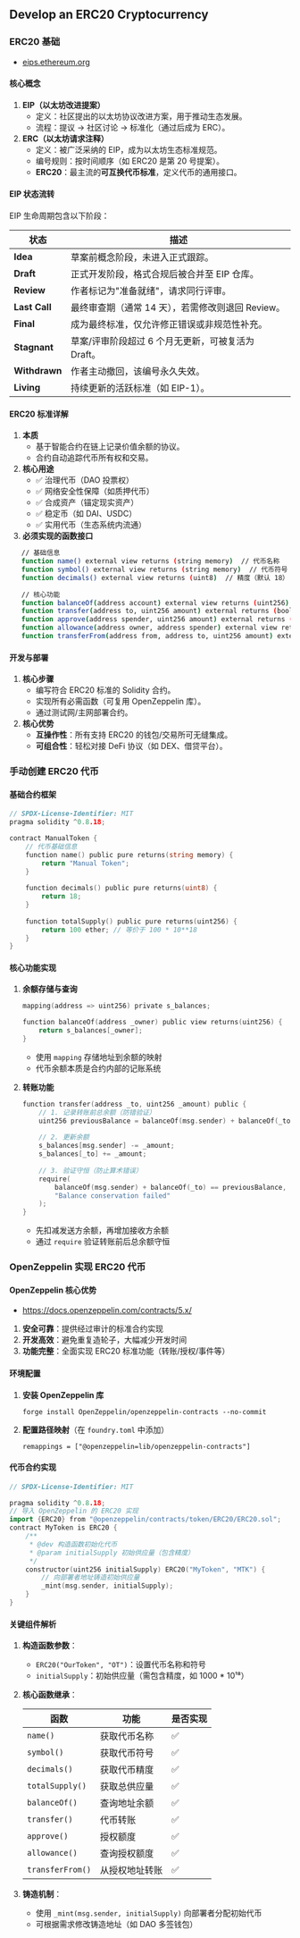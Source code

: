 
## Develop an ERC20 Cryptocurrency

### ERC20 基础
- [eips.ethereum.org](https://eips.ethereum.org)
#### 核心概念​​

1. ​**​EIP（以太坊改进提案）​**​
    - 定义：社区提出的以太坊协议改进方案，用于推动生态发展。
    - 流程：提议 → 社区讨论 → 标准化（通过后成为 ERC）。
2. ​**​ERC（以太坊请求注释）​**​
    - 定义：被广泛采纳的 EIP，成为以太坊生态标准规范。
    - 编号规则：按时间顺序（如 ERC20 是第 20 号提案）。
    - ​**​ERC20​**​：最主流的​**​可互换代币标准​**​，定义代币的通用接口。

#### ​​EIP 状态流转​​

EIP 生命周期包含以下阶段：

|​**​状态​**​|​**​描述​**​|
|---|---|
|​**​Idea​**​|草案前概念阶段，未进入正式跟踪。|
|​**​Draft​**​|正式开发阶段，格式合规后被合并至 EIP 仓库。|
|​**​Review​**​|作者标记为"准备就绪"，请求同行评审。|
|​**​Last Call​**​|最终审查期（通常 14 天），若需修改则退回 Review。|
|​**​Final​**​|成为最终标准，仅允许修正错误或非规范性补充。|
|​**​Stagnant​**​|草案/评审阶段超过 6 个月无更新，可被复活为 Draft。|
|​**​Withdrawn​**​|作者主动撤回，该编号永久失效。|
|​**​Living​**​|持续更新的活跃标准（如 EIP-1）。|

#### ​ERC20 标准详解​​

1. ​**​本质​**​
    - 基于智能合约在链上记录价值余额的协议。
    - 合约自动追踪代币所有权和交易。
2. ​**​核心用途​**​
    - ✅ 治理代币（DAO 投票权）
    - ✅ 网络安全性保障（如质押代币）
    - ✅ 合成资产（锚定现实资产）
    - ✅ 稳定币（如 DAI、USDC）
    - ✅ 实用代币（生态系统内流通）
3. ​**​必须实现的函数接口​**​
    
 ```bash
    // 基础信息
    function name() external view returns (string memory)  // 代币名称
    function symbol() external view returns (string memory)  // 代币符号
    function decimals() external view returns (uint8)  // 精度（默认 18）
    
    // 核心功能
    function balanceOf(address account) external view returns (uint256)  // 查询余额
    function transfer(address to, uint256 amount) external returns (bool)  // 转账
    function approve(address spender, uint256 amount) external returns (bool)  // 授权
    function allowance(address owner, address spender) external view returns (uint256)  // 查询授权额度
    function transferFrom(address from, address to, uint256 amount) external returns (bool)  // 从授权地址转账
```
    

#### ​开发与部署​​

1. ​**​核心步骤​**​
    - 编写符合 ERC20 标准的 Solidity 合约。
    - 实现所有必需函数（可复用 OpenZeppelin 库）。
    - 通过测试网/主网部署合约。
2. ​**​核心优势​**​
    - ​**​互操作性​**​：所有支持 ERC20 的钱包/交易所可无缝集成。
    - ​**​可组合性​**​：轻松对接 DeFi 协议（如 DEX、借贷平台）。

### 手动创建 ERC20 代币

#### ​基础合约框架​

```go
// SPDX-License-Identifier: MIT
pragma solidity ^0.8.18;

contract ManualToken {
    // 代币基础信息
    function name() public pure returns(string memory) {
        return "Manual Token";
    }
    
    function decimals() public pure returns(uint8) {
        return 18;
    }
    
    function totalSupply() public pure returns(uint256) {
        return 100 ether; // 等价于 100 * 10**18
    }
}
```

#### ​核心功能实现​​

1. ​**​余额存储与查询​**​
    
    ```go
    mapping(address => uint256) private s_balances;
    
    function balanceOf(address _owner) public view returns(uint256) {
        return s_balances[_owner];
    }
    ```
    
    - 使用 `mapping` 存储地址到余额的映射
    - 代币余额本质是合约内部的记账系统
2. ​**​转账功能​**​
    
    ```go
    function transfer(address _to, uint256 _amount) public {
        // 1. 记录转账前总余额（防错验证）
        uint256 previousBalance = balanceOf(msg.sender) + balanceOf(_to);
        
        // 2. 更新余额
        s_balances[msg.sender] -= _amount;
        s_balances[_to] += _amount;
        
        // 3. 验证守恒（防止算术错误）
        require(
            balanceOf(msg.sender) + balanceOf(_to) == previousBalance,
            "Balance conservation failed"
        );
    }
    ```
    
    - 先扣减发送方余额，再增加接收方余额
    - 通过 `require` 验证转账前后总余额守恒


### OpenZeppelin 实现 ERC20 代币

#### ​**​OpenZeppelin 核心优势​**​
- https://docs.openzeppelin.com/contracts/5.x/
1. ​**​安全可靠​**​：提供经过审计的标准合约实现
2. ​**​开发高效​**​：避免重复造轮子，大幅减少开发时间
3. ​**​功能完整​**​：全面实现 ERC20 标准功能（转账/授权/事件等）

#### ​**环境配置**​

1. ​**​安装 OpenZeppelin 库​**​
    
    ```
    forge install OpenZeppelin/openzeppelin-contracts --no-commit
    ```
    
2. ​**​配置路径映射​**​（在 `foundry.toml` 中添加）
    
    ```
    remappings = ["@openzeppelin=lib/openzeppelin-contracts"]
    ```
    

#### ​代币合约实现

```go
// SPDX-License-Identifier: MIT

pragma solidity ^0.8.18;
// 导入 OpenZeppelin 的 ERC20 实现
import {ERC20} from "@openzeppelin/contracts/token/ERC20/ERC20.sol";
contract MyToken is ERC20 {
    /**
     * @dev 构造函数初始化代币
     * @param initialSupply 初始供应量（包含精度）
     */
    constructor(uint256 initialSupply) ERC20("MyToken", "MTK") {
        // 向部署者地址铸造初始供应量
        _mint(msg.sender, initialSupply);
    }
}
```

#### ​关键组件解析​

1. ​**​构造函数参数​**​：
    
    - `ERC20("OurToken", "OT")`：设置代币名称和符号
    - `initialSupply`：初始供应量（需包含精度，如 1000 * 10¹⁸）
2. ​**​核心函数继承​**​：
    
    |​**​函数​**​|​**​功能​**​|​**​是否实现​**​|
    |---|---|---|
    |`name()`|获取代币名称|✅|
    |`symbol()`|获取代币符号|✅|
    |`decimals()`|获取代币精度|✅|
    |`totalSupply()`|获取总供应量|✅|
    |`balanceOf()`|查询地址余额|✅|
    |`transfer()`|代币转账|✅|
    |`approve()`|授权额度|✅|
    |`allowance()`|查询授权额度|✅|
    |`transferFrom()`|从授权地址转账|✅|
    
3. ​**​铸造机制​**​：
    
    - 使用 `_mint(msg.sender, initialSupply)` 向部署者分配初始代币
    - 可根据需求修改铸造地址（如 DAO 多签钱包）


